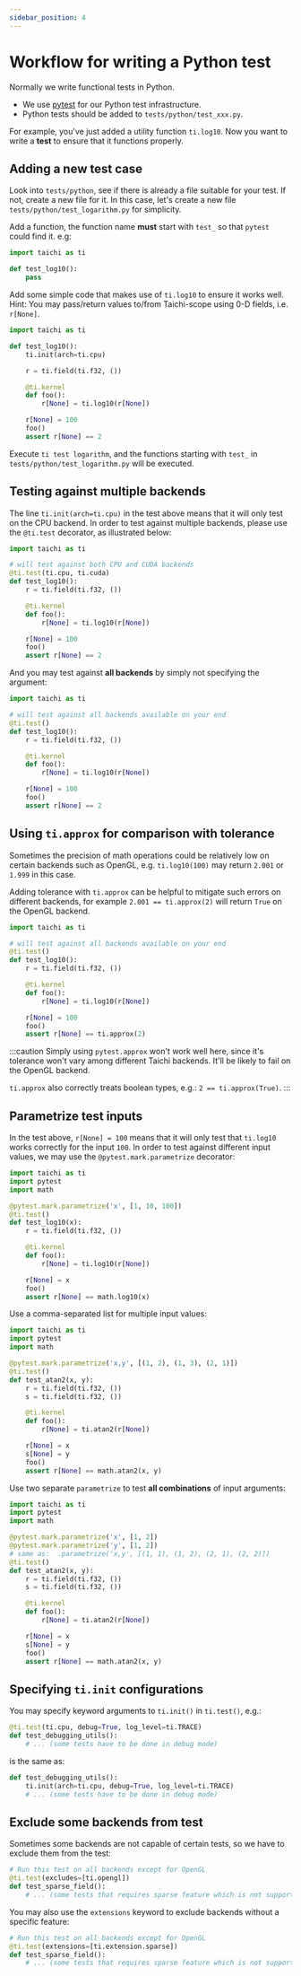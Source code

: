 ```yaml
---
sidebar_position: 4
---
```


# Workflow for writing a Python test

Normally we write functional tests in Python.

- We use [pytest](https://github.com/pytest-dev/pytest) for our Python
  test infrastructure.
- Python tests should be added to `tests/python/test_xxx.py`.

For example, you've just added a utility function `ti.log10`. Now you
want to write a **test** to ensure that it functions properly.

## Adding a new test case

Look into `tests/python`, see if there is already a file suitable for your
test. If not, create a new file for it. In this case,
let's create a new file `tests/python/test_logarithm.py` for
simplicity.

Add a function, the function name **must** start with `test_` so
that `pytest` could find it. e.g:

```python {3}
import taichi as ti

def test_log10():
    pass
```

Add some simple code that makes use of `ti.log10` to ensure it works
well. Hint: You may pass/return values to/from Taichi-scope using 0-D
fields, i.e. `r[None]`.

```python
import taichi as ti

def test_log10():
    ti.init(arch=ti.cpu)

    r = ti.field(ti.f32, ())

    @ti.kernel
    def foo():
        r[None] = ti.log10(r[None])

    r[None] = 100
    foo()
    assert r[None] == 2
```

Execute `ti test logarithm`, and the functions starting with `test_` in
`tests/python/test_logarithm.py` will be executed.

## Testing against multiple backends

The line `ti.init(arch=ti.cpu)` in the test above means that it will only test on the CPU backend. In order to test against multiple backends, please use the `@ti.test` decorator, as illustrated below:

```python
import taichi as ti

# will test against both CPU and CUDA backends
@ti.test(ti.cpu, ti.cuda)
def test_log10():
    r = ti.field(ti.f32, ())

    @ti.kernel
    def foo():
        r[None] = ti.log10(r[None])

    r[None] = 100
    foo()
    assert r[None] == 2
```

And you may test against **all backends** by simply not specifying the
argument:

```python
import taichi as ti

# will test against all backends available on your end
@ti.test()
def test_log10():
    r = ti.field(ti.f32, ())

    @ti.kernel
    def foo():
        r[None] = ti.log10(r[None])

    r[None] = 100
    foo()
    assert r[None] == 2
```

## Using `ti.approx` for comparison with tolerance

Sometimes the precision of math operations could be relatively low on certain backends such as OpenGL,
e.g. `ti.log10(100)` may return `2.001` or `1.999` in this case.

Adding tolerance with `ti.approx` can be helpful to mitigate
such errors on different backends, for example `2.001 == ti.approx(2)`
will return `True` on the OpenGL backend.

```python
import taichi as ti

# will test against all backends available on your end
@ti.test()
def test_log10():
    r = ti.field(ti.f32, ())

    @ti.kernel
    def foo():
        r[None] = ti.log10(r[None])

    r[None] = 100
    foo()
    assert r[None] == ti.approx(2)
```

:::caution
Simply using `pytest.approx` won't work well here, since it's
tolerance won't vary among different Taichi backends. It'll be likely
to fail on the OpenGL backend.

`ti.approx` also correctly treats boolean types, e.g.:
`2 == ti.approx(True)`.
:::

## Parametrize test inputs

In the test above, `r[None] = 100` means that it will only test that `ti.log10` works correctly for the input `100`. In order to test against different input values, we may use the `@pytest.mark.parametrize` decorator:

```python {5}
import taichi as ti
import pytest
import math

@pytest.mark.parametrize('x', [1, 10, 100])
@ti.test()
def test_log10(x):
    r = ti.field(ti.f32, ())

    @ti.kernel
    def foo():
        r[None] = ti.log10(r[None])

    r[None] = x
    foo()
    assert r[None] == math.log10(x)
```

Use a comma-separated list for multiple input values:

```python
import taichi as ti
import pytest
import math

@pytest.mark.parametrize('x,y', [(1, 2), (1, 3), (2, 1)])
@ti.test()
def test_atan2(x, y):
    r = ti.field(ti.f32, ())
    s = ti.field(ti.f32, ())

    @ti.kernel
    def foo():
        r[None] = ti.atan2(r[None])

    r[None] = x
    s[None] = y
    foo()
    assert r[None] == math.atan2(x, y)
```

Use two separate `parametrize` to test **all combinations** of input
arguments:

```python {5-6}
import taichi as ti
import pytest
import math

@pytest.mark.parametrize('x', [1, 2])
@pytest.mark.parametrize('y', [1, 2])
# same as:  .parametrize('x,y', [(1, 1), (1, 2), (2, 1), (2, 2)])
@ti.test()
def test_atan2(x, y):
    r = ti.field(ti.f32, ())
    s = ti.field(ti.f32, ())

    @ti.kernel
    def foo():
        r[None] = ti.atan2(r[None])

    r[None] = x
    s[None] = y
    foo()
    assert r[None] == math.atan2(x, y)
```

## Specifying `ti.init` configurations

You may specify keyword arguments to `ti.init()` in `ti.test()`, e.g.:

```python {1}
@ti.test(ti.cpu, debug=True, log_level=ti.TRACE)
def test_debugging_utils():
    # ... (some tests have to be done in debug mode)
```

is the same as:

```python {2}
def test_debugging_utils():
    ti.init(arch=ti.cpu, debug=True, log_level=ti.TRACE)
    # ... (some tests have to be done in debug mode)
```

## Exclude some backends from test

Sometimes some backends are not capable of certain tests, so we have to
exclude them from the test:

```python
# Run this test on all backends except for OpenGL
@ti.test(excludes=[ti.opengl])
def test_sparse_field():
    # ... (some tests that requires sparse feature which is not supported by OpenGL)
```

You may also use the `extensions` keyword to exclude backends without
a specific feature:

```python
# Run this test on all backends except for OpenGL
@ti.test(extensions=[ti.extension.sparse])
def test_sparse_field():
    # ... (some tests that requires sparse feature which is not supported by OpenGL)
```
